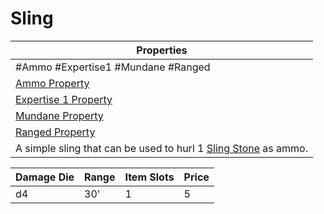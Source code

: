 ---
---

# Sling

|Properties|
|----------|
|\#Ammo #Expertise1 #Mundane #Ranged|
|[Ammo Property](../Weapon%20Properties/Ammo%20Property.md)|
|[Expertise 1 Property](../Weapon%20Properties/Expertise%20X%20Property.md)|
|[Mundane Property](../../../Material%20Properties/Mundane%20Property.md)|
|[Ranged Property](../Weapon%20Properties/Ranged%20Property.md)|
|A simple sling that can be used to hurl 1 [Sling Stone](../Ammo/Sling%20Stone.md) as ammo.|

|Damage Die|Range|Item Slots|Price|
|----------|-----|----------|-----|
|d4|30'|1|5|
